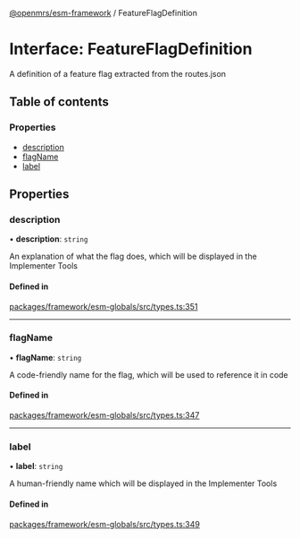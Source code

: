 [@openmrs/esm-framework](../API.md) / FeatureFlagDefinition

# Interface: FeatureFlagDefinition

A definition of a feature flag extracted from the routes.json

## Table of contents

### Properties

- [description](FeatureFlagDefinition.md#description)
- [flagName](FeatureFlagDefinition.md#flagname)
- [label](FeatureFlagDefinition.md#label)

## Properties

### description

• **description**: `string`

An explanation of what the flag does, which will be displayed in the Implementer Tools

#### Defined in

[packages/framework/esm-globals/src/types.ts:351](https://github.com/openmrs/openmrs-esm-core/blob/main/packages/framework/esm-globals/src/types.ts#L351)

___

### flagName

• **flagName**: `string`

A code-friendly name for the flag, which will be used to reference it in code

#### Defined in

[packages/framework/esm-globals/src/types.ts:347](https://github.com/openmrs/openmrs-esm-core/blob/main/packages/framework/esm-globals/src/types.ts#L347)

___

### label

• **label**: `string`

A human-friendly name which will be displayed in the Implementer Tools

#### Defined in

[packages/framework/esm-globals/src/types.ts:349](https://github.com/openmrs/openmrs-esm-core/blob/main/packages/framework/esm-globals/src/types.ts#L349)
